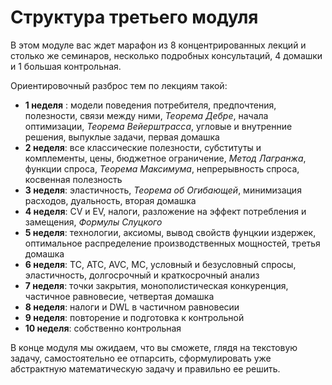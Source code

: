 # Структура третьего модуля

В этом модуле вас ждет марафон из 8 концентрированных лекций и столько же семинаров, несколько подробных консультаций, 4 домашки и 1 большая контрольная. 

Ориентировочный разброс тем по лекциям такой:

- **1 неделя** : модели поведения потребителя, предпочтения, полезности, связи между ними, *Теорема Дебре*, начала оптимизации, *Теорема Вейерштрасса*, угловые и внутренние решения, выпуклые задачи, первая домашка
- **2 неделя**: все классические полезности, субституты и комплементы, цены, бюджетное ограничение, *Метод Лагранжа*, функции спроса, *Теорема Максимума*, непрерывность спроса, косвенная полезность
- **3 неделя**: эластичность, *Теорема об Огибающей*, минимизация расходов, дуальность, вторая домашка
- **4 неделя**: CV и EV, налоги,  разложение на эффект потребления и замещения, *Формулы Слуцкого*
- **5 неделя**: технологии, аксиомы, вывод свойств фунцкии издержек, оптимальное распределение производственных мощностей, третья домашка
- **6 неделя**: TC, ATC, AVC, MC, условный и безусловный спросы, эластичность, долгосрочный и краткосрочный анализ
- **7 неделя**: точки закрытия, монополистическая конкуренция, частичное равновесие, четвертая домашка
- **8 неделя**: налоги и DWL в частичном равновесии
- **9 неделя**: повторение и подготовка к контрольной
- **10 неделя**: собственно контрольная

В конце модуля мы ожидаем, что вы сможете, глядя на текстовую задачу, самостоятельно ее отпарсить, сформулировать уже абстрактную математическую задачу и правильно ее решить.